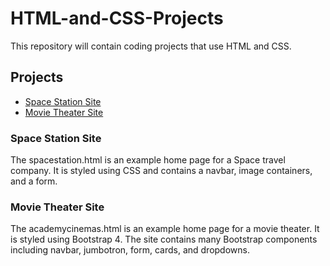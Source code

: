 # HTML-and-CSS-Projects
This repository will contain coding projects that use HTML and CSS.

## Projects
* [Space Station Site](https://github.com/glarson1/HTML-and-CSS-Projects/tree/main/Space_Station_Website)
* [Movie Theater Site](https://github.com/glarson1/HTML-and-CSS-Projects/tree/main/Bootstrap4_project)

### Space Station Site
The spacestation.html is an example home page for a Space travel company.
It is styled using CSS and contains a navbar, image containers, and a form.

### Movie Theater Site
The academycinemas.html is an example home page for a movie theater.
It is styled using Bootstrap 4. The site contains many Bootstrap components including
navbar, jumbotron, form, cards, and dropdowns.
